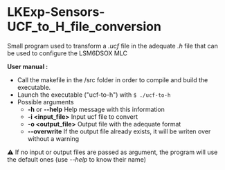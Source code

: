 # LKExp-Sensors-UCF_to_H_file_conversion

Small program used to transform a _.ucf_ file in the adequate _.h_ file that can be used to configure the LSM6DSOX MLC

__User manual :__

- Call the makefile in the /src folder in order to compile and build the executable.
- Launch the executable ("ucf-to-h") with `$ ./ucf-to-h`
- Possible arguments
	-  __-h__ or __--help__ Help message with this information
    -  __-i \<input_file\>__ Input ucf file to convert
    -  __-o \<output_file\>__ Output file with the adequate format
	-  __--overwrite__ If the output file already exists, it will be writen over without a warning

⚠ If no input or output files are passed as argument, the program will use the default ones (use _--help_ to know their name)